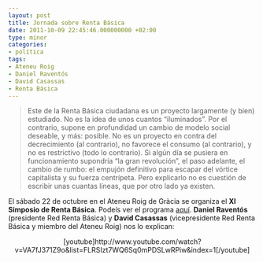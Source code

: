 ```yaml
---
layout: post
title: Jornada sobre Renta Básica
date: 2011-10-09 22:45:46.000000000 +02:00
type: minor
categories:
- política
tags:
- Ateneu Roig
- Daniel Raventós
- David Casassas
- Renta Básica
---
```

<blockquote>Este de la Renta Básica ciudadana es un proyecto largamente (y bien) estudiado. No es la idea de unos cuantos “iluminados”. Por el contrario, supone en profundidad un cambio de modelo social deseable, y más: posible. No es un proyecto en contra del decrecimiento (al contrario), no favorece el consumo (al contrario), y no es restrictivo (todo lo contrario). Si algún día se pusiera en funcionamiento supondría “la gran revolución”, el paso adelante, el cambio de rumbo: el empujón definitivo para escapar del vórtice capitalista y su fuerza centrípeta. Pero explicarlo no es cuestión de escribir unas cuantas líneas, que por otro lado ya existen.</p></blockquote>
<p>El sábado 22 de octubre en el Ateneu Roig de Gràcia se organiza el <strong>XI Simposio de Renta Básica</strong>. Podeís ver el programa <a href="http://www.roigcultura.cat/2011/10/xi-simposi-de-la-renda-basica.html">aquí</a>. <strong>Daniel Raventós</strong> (presidente Red Renta Básica) y <strong>David Casassas</strong> (vicepresidente Red Renta Básica y miembro del Ateneu Roig) nos lo explican:</p>
<p style="text-align: center;">[youtube]http://www.youtube.com/watch?v=VA7fJ371Z9o&amp;list=FLRSIzt7WQ6Sq0mPDSLwRPiw&amp;index=1[/youtube]</p>
